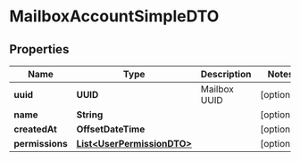 

# MailboxAccountSimpleDTO


## Properties

| Name | Type | Description | Notes |
|------------ | ------------- | ------------- | -------------|
|**uuid** | **UUID** | Mailbox UUID |  [optional] |
|**name** | **String** |  |  [optional] |
|**createdAt** | **OffsetDateTime** |  |  [optional] |
|**permissions** | [**List&lt;UserPermissionDTO&gt;**](UserPermissionDTO.md) |  |  [optional] |



